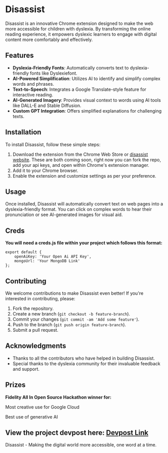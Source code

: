 # Disassist 

Disassist is an innovative Chrome extension designed to make the web more accessible for children with dyslexia. By transforming the online reading experience, it empowers dyslexic learners to engage with digital content more comfortably and effectively.

## Features

- **Dyslexia-Friendly Fonts**: Automatically converts text to dyslexia-friendly fonts like Dyslexiefont.
- **AI-Powered Simplification**: Utilizes AI to identify and simplify complex words and phrases.
- **Text-to-Speech**: Integrates a Google Translate-style feature for interactive reading.
- **AI-Generated Imagery**: Provides visual context to words using AI tools like DALL-E and Stable Diffusion.
- **Custom GPT Integration**: Offers simplified explanations for challenging texts.

## Installation

To install Disassist, follow these simple steps:

1. Download the extension from the Chrome Web Store or [disassist website](https://www.disassist.com). These are both coming soon, right now you can fork the repo, add your api keys, and open within Chrome's extension manager.
2. Add it to your Chrome browser.
3. Enable the extension and customize settings as per your preference.

## Usage

Once installed, Disassist will automatically convert text on web pages into a dyslexia-friendly format. You can click on complex words to hear their pronunciation or see AI-generated images for visual aid.

## Creds
**You will need a creds.js file within your project which follows this format:**

```
export default {
    openAiKey: 'Your Open Ai API Key',
    mongoUrl: 'Your MongoDB Link'
};
```

## Contributing

We welcome contributions to make Disassist even better! If you're interested in contributing, please:

1. Fork the repository.
2. Create a new branch (`git checkout -b feature-branch`).
3. Commit your changes (`git commit -am 'Add some feature'`).
4. Push to the branch (`git push origin feature-branch`).
5. Submit a pull request.


## Acknowledgments

- Thanks to all the contributors who have helped in building Disassist.
- Special thanks to the dyslexia community for their invaluable feedback and support.

## Prizes
**Fidelity All In Open Source Hackathon winner for:**

Most creative use for Google Cloud

Best use of generative AI



View the project devpost here: [Devpost Link](https://devpost.com/software/disassist#updates)
---

Disassist - Making the digital world more accessible, one word at a time.

